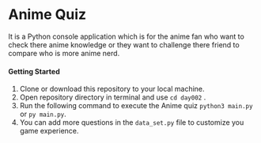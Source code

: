 # Anime Quiz

It is a Python console application which is for the anime fan who want to check there anime knowledge or they want to challenge there friend to compare who is more anime nerd.

#### Getting Started

1. Clone or download this repository to your local machine.
2. Open repository directory in terminal and use `cd day002` .
3. Run the following command to execute the Anime quiz `python3 main.py` or `py main.py`.
4. You can add more questions in the `data_set.py` file to customize you game experience.
